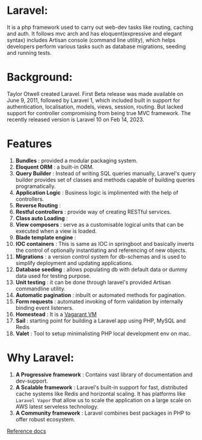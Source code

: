 # Laravel:
It is a php framework used to carry out web-dev tasks like routing, caching and auth. It follows mvc arch and has eloquent(expressive and elegant syntax) includes Artisan console (command line utility), which helps developers perform various tasks such as database migrations, seeding and running tests.  

# Background: 
Taylor Otwell created Laravel. 
First Beta release was made available on June 9, 2011, followed by Laravel 1, which included built in support for authentication, localisation, models, views, session, routing. But lacked support for controller compromising from being true MVC framework. 
The recently released version is Laravel 10 on Feb 14, 2023.  

# Features
1. **Bundles** : provided a modular packaging system.
2. **Eloquent ORM** : a built-in ORM.
3. **Query Builder** : Instead of writing SQL queries manually, Laravel's query builder provides set of classes and methods capable of building queries programatically. 
4. **Application Logic** : Business logic is implimented with the help of controllers.
5. **Reverse Routing** : 
6. **Restful controllers** : provide way of creating RESTful services. 
7. **Class auto Loading** : 
8. **View composers** : serve as a customisable logical units that can be executed when a view is loaded.
9. **Blade template engine** : 
10. **IOC containers** : This is same as IOC in springboot and basically inverts the control of optionally instantiating and referencing of new objects. 
11. **Migrations** : a version control system for db-schemas and is used to simplify deployment and updating applications.
12. **Database seeding** : allows populating db with default data or dummy data used for testing purpose.
13. **Unit testing** :  it can be done through laravel's provided Artisan commandline utility.
14. **Automatic pagination** : inbuilt or automated methods for pagination. 
15. **Form requests** : automated invoking of form validation by internally binding event listeners.
16. **Homestead** : It is a [Vagarant VM](https://laravel.com/docs/10.x/homestead) 
17. **Sail** : starting point for building a Laravel app using PHP, MySQL and Redis 
18. **Valet** : Tool to setup minimalisting PHP local development env on mac. 

# Why Laravel:
1. **A Progressive framework** : Contains vast library of documentation and dev-support.
2. **A Scalable framework** : Laravel's built-in support for fast, distributed cache systems like Redis and horizontal scaling. It has platforms like `Laravel Vapor` that allow us to scale the application on a large scale on AWS latest serveless technology.
3. **A Community framework** : Laravel combines best packages in PHP to offer robust ecosystem. 

[Reference docs](https://laravel.com/docs/10.x)
